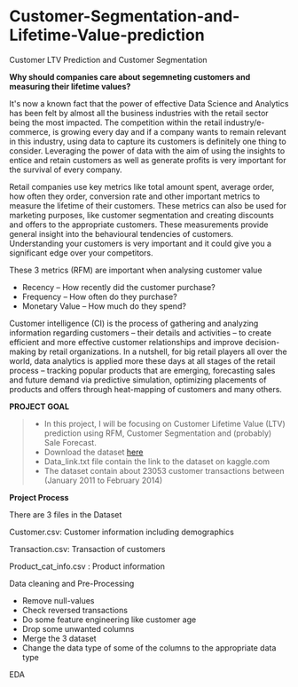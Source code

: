 # Customer-Segmentation-and-Lifetime-Value-prediction
Customer LTV Prediction and Customer Segmentation

**Why should companies care about segemneting customers and measuring their lifetime values?**


It's now a known fact that the power of effective Data Science and Analytics has been felt by almost all the business industries with the retail sector being the most impacted. The competition within the retail industry/e-commerce, is growing every day and if a company wants to remain relevant in this industry, using data to capture its customers is definitely one thing to consider. Leveraging the power of data with the aim of using the insights to entice and retain customers as well as generate profits is very important for the survival of every company.

Retail companies use key metrics like total amount spent, average order, how often they order, conversion rate and other important metrics to measure the lifetime of their customers. These metrics can also be used for marketing purposes, like customer segmentation and creating discounts and offers to the appropriate customers. These measurements provide general insight into the behavioural tendencies of customers. Understanding your customers is very important and it could give you a significant edge over your competitors.

These 3 metrics (RFM) are important when analysing customer value

* Recency – How recently did the customer purchase?
* Frequency – How often do they purchase?
* Monetary Value – How much do they spend?

Customer intelligence (CI) is the process of gathering and analyzing information regarding customers – their details and activities – to create efficient and more effective customer relationships and improve decision-making by retail organizations. In a nutshell, for big retail players all over the world, data analytics is applied more these days at all stages of the retail process – tracking popular products that are emerging, forecasting sales and future demand via predictive simulation, optimizing placements of products and offers through heat-mapping of customers and many others.

**PROJECT GOAL**

> * In this project,  I will be focusing on Customer Lifetime Value (LTV) prediction using RFM, Customer Segmentation and (probably) Sale Forecast.
> * Download the dataset [here](https://drive.google.com/drive/folders/1z8uUQBl12Fu-3eY9CGDVd_RfpUipzrj2?usp=sharing)
> * Data_link.txt file contain the link to the dataset on kaggle.com
> * The dataset contain about 23053 customer transactions between (January 2011 to February 2014)


**Project Process**

There are 3 files in the Dataset

Customer.csv: Customer information including demographics

Transaction.csv: Transaction of customers

Product_cat_info.csv : Product information

Data cleaning and Pre-Processing
* Remove null-values
* Check reversed transactions
* Do some feature engineering like customer age
* Drop some unwanted columns
* Merge the 3 dataset
* Change the data type of some of the columns to the appropriate data type

EDA
